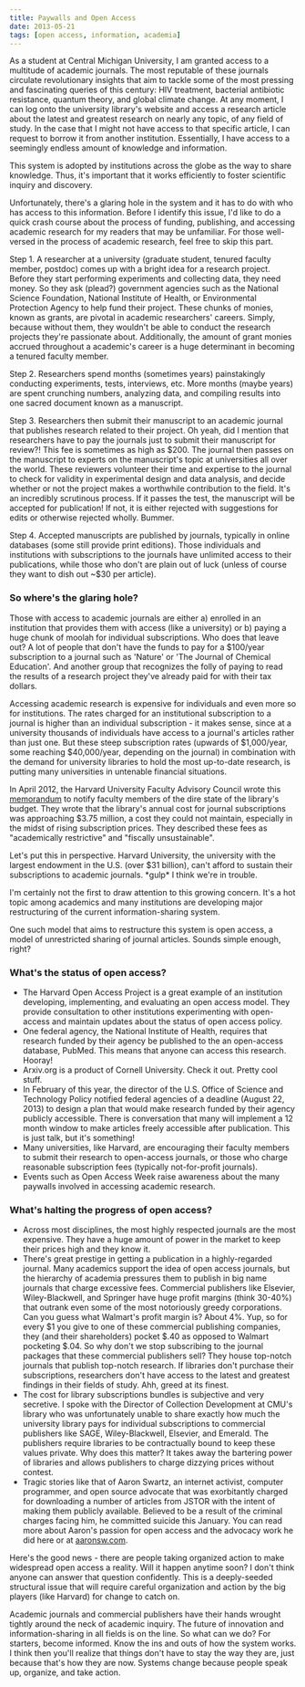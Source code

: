 ```yaml
---
title: Paywalls and Open Access
date: 2013-05-21
tags: [open access, information, academia]
---
```


As a student at Central Michigan University, I am granted access to a multitude
of academic journals. The most reputable of these journals circulate
revolutionary insights that aim to tackle some of the most pressing and
fascinating queries of this century: HIV treatment, bacterial antibiotic
resistance, quantum theory, and global climate change. At any moment, I can log
onto the university library's website and access a research article about the
latest and greatest research on nearly any topic, of any field of study. In the
case that I might not have access to that specific article, I can request to
borrow it from another institution. Essentially, I have access to a seemingly
endless amount of knowledge and information.

This system is adopted by institutions across the globe as the way to share
knowledge. Thus, it's important that it works efficiently to foster scientific
inquiry and discovery.

Unfortunately, there's a glaring hole in the system and it has to do with who
has access to this information. Before I identify this issue, I'd like to do a
quick crash course about the process of funding, publishing, and accessing
academic research for my readers that may be unfamiliar. For those well-versed
in the process of academic research, feel free to skip this part.

Step 1. A researcher at a university (graduate student, tenured faculty member,
postdoc) comes up with a bright idea for a research project. Before they start
performing experiments and collecting data, they need money. So they ask
(plead?) government agencies such as the National Science Foundation, National
Institute of Health, or Environmental Protection Agency to help fund their
project. These chunks of monies, known as grants, are pivotal in academic
researchers' careers. Simply, because without them, they wouldn't be able to
conduct the research projects they're passionate about. Additionally, the amount
of grant monies accrued throughout a academic's career is a huge determinant in
becoming a tenured faculty member.

Step 2. Researchers spend months (sometimes years) painstakingly conducting
experiments, tests, interviews, etc. More months (maybe years) are spent
crunching numbers, analyzing data, and compiling results into one sacred
document known as a manuscript.

Step 3. Researchers then submit their manuscript to an academic journal that
publishes research related to their project. Oh yeah, did I mention that
researchers have to pay the journals just to submit their manuscript for
review?! This fee is sometimes as high as $200. The journal then passes on the
manuscript to experts on the manuscript's topic at universities all over the
world. These reviewers volunteer their time and expertise to the journal to
check for validity in experimental design and data analysis, and decide whether
or not the project makes a worthwhile contribution to the field. It's an
incredibly scrutinous process. If it passes the test, the manuscript will be
accepted for publication! If not, it is either rejected with suggestions for
edits or otherwise rejected wholly. Bummer.

Step 4. Accepted manuscripts are published by journals, typically in online
databases (some still provide print editions). Those individuals and
institutions with subscriptions to the journals have unlimited access to their
publications, while those who don't are plain out of luck (unless of course they
want to dish out ~$30 per article).

### So where's the glaring hole?

Those with access to academic journals are either a) enrolled in an institution
that provides them with access (like a university) or b) paying a huge chunk of
moolah for individual subscriptions. Who does that leave out? A lot of people
that don't have the funds to pay for a $100/year subscription to a journal such
as 'Nature' or 'The Journal of Chemical Education'. And another group that
recognizes the folly of paying to read the results of a research project they've
already paid for with their tax dollars.

Accessing academic research is expensive for individuals and even more so for
institutions. The rates charged for an institutional subscription to a journal
is higher than an individual subscription - it makes sense, since at a
university thousands of individuals have access to a journal's articles rather
than just one. But these steep subscription rates (upwards of $1,000/year, some
reaching $40,000/year, depending on the journal) in combination with the demand
for university libraries to hold the most up-to-date research, is putting many
universities in untenable financial situations.

In April 2012, the Harvard University Faculty Advisory Council wrote this
[memorandum](http://isites.harvard.edu/icb/icb.do?keyword=k77982&tabgroupid=icb.tabgroup143448)
to notify faculty members of the dire state of the library's budget. They wrote
that the library's annual cost for journal subscriptions was approaching $3.75
million, a cost they could not maintain, especially in the midst of rising
subscription prices. They described these fees as "academically restrictive" and
"fiscally unsustainable".

Let's put this in perspective. Harvard University, the university with the
largest endowment in the U.S. (over $31 billion), can't afford to sustain their
subscriptions to academic journals. \*gulp\* I think we're in trouble.

I'm certainly not the first to draw attention to this growing concern. It's a
hot topic among academics and many institutions are developing major
restructuring of the current information-sharing system.

One such model that aims to restructure this system is open access, a model of
unrestricted sharing of journal articles. Sounds simple enough, right?

### What's the status of open access?

* The Harvard Open Access Project is a great example of an institution developing, implementing, and evaluating an open access model. They provide consultation to other institutions experimenting with open-access and maintain updates about the status of open access policy.
* One federal agency, the National Institute of Health, requires that research funded by their agency be published to the an open-access database, PubMed. This means that anyone can access this research. Hooray!
* Arxiv.org is a product of Cornell University. Check it out. Pretty cool stuff.
* In February of this year, the director of the U.S. Office of Science and Technology Policy notified federal agencies of a deadline (August 22, 2013)  to design a plan that would make research funded by their agency publicly accessible. There is conversation that many will implement a 12 month window to make articles freely accessible after publication. This is just talk, but it's something!
* Many universities, like Harvard, are encouraging their faculty members to submit their research to open-access journals, or those who charge reasonable subscription fees (typically not-for-profit journals).
* Events such as Open Access Week raise awareness about the many paywalls involved in accessing academic research.


### What's halting the progress of open access?

* Across most disciplines, the most highly respected journals are the most expensive. They have a huge amount of power in the market to keep their prices high and they know it.
* There's great prestige in getting a publication in a highly-regarded journal. Many academics support the idea of open access journals, but the hierarchy of academia pressures them to publish in big name journals that charge excessive fees.
Commercial publishers like Elsevier, Wiley-Blackwell, and Springer have huge profit margins (think 30-40%) that outrank even some of the most notoriously greedy corporations. Can you guess what Walmart's profit margin is? About 4%. Yup, so for every $1 you give to one of these commercial publishing companies, they (and their shareholders) pocket $.40 as opposed to Walmart pocketing $.04. So why don't we stop subscribing to the journal packages that these commercial publishers
sell? They house top-notch journals that publish top-notch research. If libraries don't purchase their subscriptions, researchers don't have access to the latest and greatest findings in their fields of study. Ahh, greed at its finest.
* The cost for library subscriptions bundles is subjective and very secretive. I spoke with the Director of Collection Development at CMU's library who was unfortunately unable to share exactly how much the university library pays for individual subscriptions to commercial publishers like SAGE, Wiley-Blackwell, Elsevier, and Emerald. The publishers require libraries to be contractually bound to keep these values private. Why does this matter? It takes away the bartering
power of libraries and allows publishers to charge dizzying prices without contest.
* Tragic stories like that of Aaron Swartz, an internet activist, computer programmer, and open source advocate that was exorbitantly charged for downloading a number of articles from JSTOR with the intent of making them publicly available. Believed to be a result of the criminal charges facing him, he committed suicide this January. You can read more about Aaron's passion for open access and the advocacy work he did here or at [aaronsw.com]().

Here's the good news - there are people taking organized action to make
widespread open access a reality. Will it happen anytime soon? I don't think
anyone can answer that question confidently. This is a deeply-seeded structural
issue that will require careful organization and action by the big players (like
Harvard) for change to catch on.

Academic journals and commercial publishers have their hands wrought tightly
around the neck of academic inquiry. The future of innovation and
information-sharing in all fields is on the line. So what can we do? For
starters, become informed. Know the ins and outs of how the system works. I
think then you'll realize that things don't have to stay the way they are, just
because that's how they are now. Systems change because people speak up,
organize, and take action.

